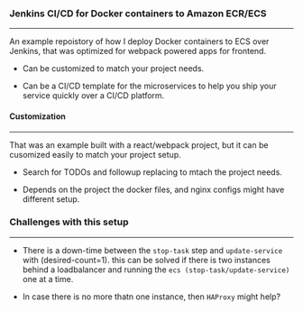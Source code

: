 ### Jenkins CI/CD for Docker containers to Amazon ECR/ECS
---
An example repoistory of how I deploy Docker containers to ECS over Jenkins, that was optimized for webpack powered apps for frontend.

- Can be customized to match your project needs.

- Can be a CI/CD template for the microservices to help you ship your service quickly over a CI/CD platform.


#### Customization
---
That was an example built with a react/webpack project, but it can be cusomized easily to match your project setup.

- Search for TODOs and followup replacing to mtach the project needs.

- Depends on the project the docker files, and nginx configs might have different setup.


### Challenges with this setup
---

- There is a down-time between the `stop-task` step and `update-service` with (desired-count=1). this can be solved if there is two instances behind a loadbalancer and running the `ecs (stop-task/update-service)` one at a time.

- In case there is no more thatn one instance, then `HAProxy` might help?